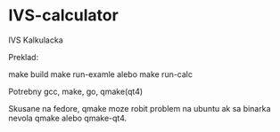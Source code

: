 # IVS-calculator
IVS Kalkulacka

Preklad:

make build
make run-examle alebo make run-calc

Potrebny gcc, make, go, qmake(qt4)

Skusane na fedore, qmake moze robit problem na ubuntu ak sa binarka nevola qmake alebo qmake-qt4.
